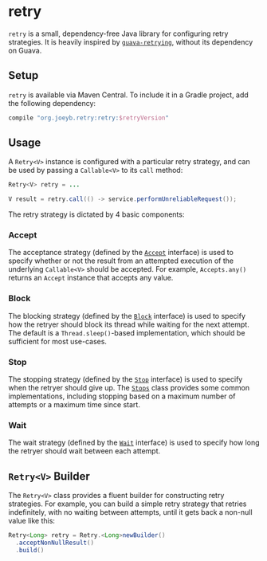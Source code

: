retry
=====

`retry` is a small, dependency-free Java library for configuring retry strategies. It is heavily inspired by [`guava-retrying`](https://github.com/rholder/guava-retrying), without its dependency on Guava.

## Setup

`retry` is available via Maven Central. To include it in a Gradle project, add the following dependency:

```groovy
compile "org.joeyb.retry:retry:$retryVersion"
```

## Usage

A `Retry<V>` instance is configured with a particular retry strategy, and can be used by passing a `Callable<V>` to its `call` method:

```java
Retry<V> retry = ...

V result = retry.call(() -> service.performUnreliableRequest());
```

The retry strategy is dictated by 4 basic components:

### Accept

The acceptance strategy (defined by the [`Accept`](src/main/java/org/joeyb/retry/Accept.java) interface) is used to specify whether or not the result from an attempted execution of the underlying `Callable<V>` should be accepted. For example, `Accepts.any()` returns an `Accept` instance that accepts any value.

### Block

The blocking strategy (defined by the [`Block`](src/main/java/org/joeyb/retry/Block.java) interface) is used to specify how the retryer should block its thread while waiting for the next attempt. The default is a `Thread.sleep()`-based implementation, which should be sufficient for most use-cases.

### Stop

The stopping strategy (defined by the [`Stop`](src/main/java/org/joeyb/retry/Stop.java) interface) is used to specify when the retryer should give up. The [`Stops`](src/main/java/org/joeyb/retry/Stops.java) class provides some common implementations, including stopping based on a maximum number of attempts or a maximum time since start.

### Wait

The wait strategy (defined by the [`Wait`](src/main/java/org/joeyb/retry/Wait.java) interface) is used to specify how long the retryer should wait between each attempt.

## `Retry<V>` Builder

The `Retry<V>` class provides a fluent builder for constructing retry strategies. For example, you can build a simple retry strategy that retries indefinitely, with no waiting between attempts, until it gets back a non-null value like this:

```java
Retry<Long> retry = Retry.<Long>newBuilder()
  .acceptNonNullResult()
  .build()
```
